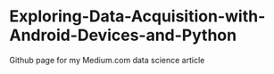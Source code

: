 # Exploring-Data-Acquisition-with-Android-Devices-and-Python
Github page for my Medium.com data science article


